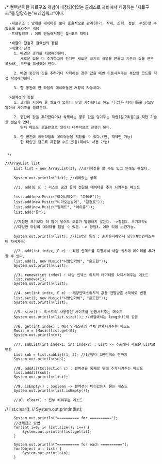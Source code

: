 /*
	  컬렉션이란
	  자료구조 개념이 내장되어있는 클래스로 자바에서 제공하는 "자료구조"를 담당하는"프레임워크"이다.
	  
	  -자료구조 : 방대한 데이터를 보다 효울적으로 관리(추가, 삭제, 조회, 정렬, 수정)할 수 있도록 도와주는 개념
	  -프레임워크 : 이미 만들어져있는 틀(코드 더미)
	  
	  *배열의 단점과 컬렉션의 장점
	  >배열의 단점
	  	1. 배열은 크기를 지정해야한다.
	  	   새로운 값을 더 추가하고자 한다면 새오운 크기의 배열을 만들고 기존의 값을 전부 복사하는 코드를 작성해야 한다.
	  	
	  	2. 배열 중간에 값을 추하거나 삭제하는 경우 값을 매번 이동시켜주는 복잡한 코드를 직접 작성해야한다.
	  	
	  	3. 한 공간에 한 타입의 데이터들만 저장이 가능하다.
	  	
	  >컬렉션의 장점
	  	1. 크기를 지정해 줄 필요가 없음!! 만일 지정했다고 해도 더 많은 데이터들을 담으면 알아서 사이즈를 늘려준다.
	  	
	  	2. 중간에 값을 추가한다거나 삭제하는 경우 값을 당겨주는 작업(알고리즘)을 직접 기술할 필요가 없다.
	  	   단지 메소드 호출만으로 알아서 내부적으로 진행이 된다.
	  	
	  	3. 한 공간에 여러타입의 데이터들을 저장할 수 있다.(단, 객체만 가능)
	  	   한 타입만 담도록 제한할 수도 있음(제네릭 사용 가능)
	  
	  
	 */

    //ArrayList list
		List list = new ArrayList(3); //크기지정을 할 수도 있고 안해도 괜찮다.
		
		System.out.println(list); //비어있는 상태
		
		//1. add(E e) : 리스트 공간 끝에 전달된 데이터를 추가 시켜주는 메소드
		
		list.add(new Music("레이니데이", "파테코"));
		list.add(new Music("비가오는날에", "김경호"));
		list.add(new Music("팔레트", "아이유"));
		list.add("끝");
		
		//지정된 크기보다 더 많이 넣어도 오류가 발생하지 않는다. ->장점1. 크기제약x
		//다양한 타입의 데이터를 담을 수 있음. -> 장점3. 여러 타입 보관가능.
		
		System.out.println(list); //list의 특징 : 순서유지하면서 담김(0번인덱스부터 차곡차곡)
		
		//2. add(int index, E e) : 직접 인덱스를 지정해서 해당 위치에 데이터를 추가할 수 있다,
		list.add(1, new Music("사랑인가봐", "윤도현"));
		System.out.println(list);
		
		//3. remove(int index) : 해당 인덱스 위치의 데이터를 삭제시켜주는 메소드
		list.remove(1);
		System.out.println(list);
		
		//4. set(int index, E e) : 해당인덱스위치의 값을 전달받은 e객체로 변경
		list.set(2, new Music("사랑인가봐", "윤도현"));
		System.out.println(list);
		
		//5. size() : 리스트의 사용중인 사이즈를 반환시켜주는 메소드
		System.out.println(list.size()); //배열에서는 length()와 같음
		
		//6. get(int index) : 해당 인덱스위의 객체 반환시켜주는 메소드
		Music m = (Music)list.get(0);
		System.out.println(m);
		
		//7. subList(int index1, int index2) : List -> 추출해서 새로운 List로 변환
		List sub = list.subList(1, 3); //1번부터 3번인덱스 전까지
		System.out.println(sub);
		
		//8. addAll(Collection c) : 컬렉션을 통째로 뒤에 추가시켜주는 메소드
		list.addAll(sub);
		System.out.println(list);
		
		//9. isEmpty() : boolean -> 컬렉션이 비어있는지 묻는 메소드
		System.out.println(list.isEmpty());
		
		//10. clear() : 전부 비워주는 메소드
//		list.clear();
//		System.out.println(list);
		
		System.out.println("========== for ==========");
		//전체접근 방법
		for(int i=0; i< list.size(); i++) {
			System.out.println(list.get(i));
		}
		
		System.out.println("========== for each ==========");
		for(Object o : list) {
			System.out.println(o);
		}
